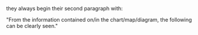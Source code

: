 they always begin their second paragraph with:

"From the information contained on/in the chart/map/diagram, the following can be clearly seen." 
